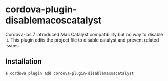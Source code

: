 # cordova-plugin-disablemacoscatalyst

Cordova-ios 7 introduced Mac Catalyst compatibility but no way to disable it. This plugin edits the project file to disable catalyst and prevent related issues.

## Installation

```$ cordova plugin add cordova-plugin-disablemacoscatalyst```
